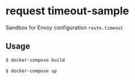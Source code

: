 # request timeout-sample

Sandbox for Envoy configuration `route.timeout`

## Usage

```sh
$ docker-compose build

$ docker-compose up
```

